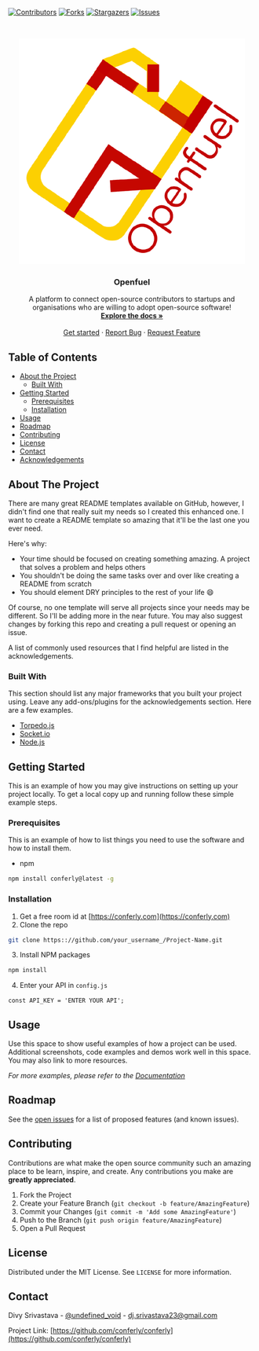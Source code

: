 
[![Contributors][contributors-shield]][contributors-url]
[![Forks][forks-shield]][forks-url]
[![Stargazers][stars-shield]][stars-url]
[![Issues][issues-shield]][issues-url]

<!-- PROJECT LOGO -->
<br />
<p align="center">
  <a href="https://github.com/openfuel/openfuel">
    <img src="./public/images/logo/logo.png" alt="Logo">
  </a>

  <h3 align="center">Openfuel</h3>

  <p align="center">
    A platform to connect open-source contributors to startups and organisations who are willing to adopt open-source software!
    <br />
    <a href="https://github.com/conferly/conferly"><strong>Explore the docs »</strong></a>
    <br />
    <br />
    <a href="https://openfuel.org">Get started</a>
    ·
    <a href="https://github.com/conferly/conferly/issues">Report Bug</a>
    ·
    <a href="https://github.com/conferly/conferly/issues">Request Feature</a>
  </p>
</p>



<!-- TABLE OF CONTENTS -->
## Table of Contents

* [About the Project](#about-the-project)
  * [Built With](#built-with)
* [Getting Started](#getting-started)
  * [Prerequisites](#prerequisites)
  * [Installation](#installation)
* [Usage](#usage)
* [Roadmap](#roadmap)
* [Contributing](#contributing)
* [License](#license)
* [Contact](#contact)
* [Acknowledgements](#acknowledgements)



<!-- ABOUT THE PROJECT -->
## About The Project
<!-- 
[![Product Name Screen Shot][product-screenshot]](https://example.com)
-->
There are many great README templates available on GitHub, however, I didn't find one that really suit my needs so I created this enhanced one. I want to create a README template so amazing that it'll be the last one you ever need.

Here's why:
* Your time should be focused on creating something amazing. A project that solves a problem and helps others
* You shouldn't be doing the same tasks over and over like creating a README from scratch
* You should element DRY principles to the rest of your life :smile:

Of course, no one template will serve all projects since your needs may be different. So I'll be adding more in the near future. You may also suggest changes by forking this repo and creating a pull request or opening an issue.

A list of commonly used resources that I find helpful are listed in the acknowledgements.

### Built With
This section should list any major frameworks that you built your project using. Leave any add-ons/plugins for the acknowledgements section. Here are a few examples.
* [Torpedo.js](https://torpedo.js.org)
* [Socket.io](https://socket.io)
* [Node.js](https://nodejs.org)



<!-- GETTING STARTED -->
## Getting Started

This is an example of how you may give instructions on setting up your project locally.
To get a local copy up and running follow these simple example steps.

### Prerequisites

This is an example of how to list things you need to use the software and how to install them.
* npm
```sh
npm install conferly@latest -g
```

### Installation

1. Get a free room id at [https://conferly.com](https://conferly.com)
2. Clone the repo
```sh
git clone https:://github.com/your_username_/Project-Name.git
```
3. Install NPM packages
```sh
npm install
```
4. Enter your API in `config.js`
```JS
const API_KEY = 'ENTER YOUR API';
```



<!-- USAGE EXAMPLES -->
## Usage

Use this space to show useful examples of how a project can be used. Additional screenshots, code examples and demos work well in this space. You may also link to more resources.

_For more examples, please refer to the [Documentation](https://conferly.js.org)_



<!-- ROADMAP -->
## Roadmap

See the [open issues](https://github.com/conferly/conferly/issues) for a list of proposed features (and known issues).



<!-- CONTRIBUTING -->
## Contributing

Contributions are what make the open source community such an amazing place to be learn, inspire, and create. Any contributions you make are **greatly appreciated**.

1. Fork the Project
2. Create your Feature Branch (`git checkout -b feature/AmazingFeature`)
3. Commit your Changes (`git commit -m 'Add some AmazingFeature'`)
4. Push to the Branch (`git push origin feature/AmazingFeature`)
5. Open a Pull Request



<!-- LICENSE -->
## License

Distributed under the MIT License. See `LICENSE` for more information.



<!-- CONTACT -->
## Contact

Divy Srivastava - [@undefined_void](https://twitter.com/@undefined_void) - dj.srivastava23@gmail.com

Project Link: [https://github.com/conferly/conferly](https://github.com/conferly/conferly)


[contributors-shield]: https://img.shields.io/github/contributors/openfuel/openfuel?style=flat-square
[contributors-url]: https://github.com/openfuel/openfuel/graphs/contributors
[forks-shield]: https://img.shields.io/github/forks/conferly/conferly?style=flat-square
[forks-url]: https://github.com/conferly/conferly/network/members
[stars-shield]: https://img.shields.io/github/stars/openfuel/openfuel?style=flat-square
[stars-url]: https://github.com/openfuel/openfuel/stargazers
[issues-shield]: https://img.shields.io/github/issues/openfuel/openfuel?style=flat-square
[issues-url]: https://github.com/conferly/conferly/issues
[product-screenshot]: docs/img/screenshot.png
